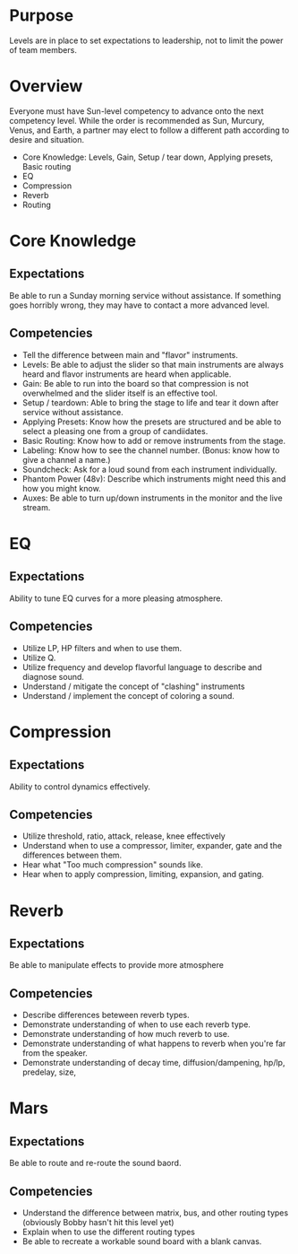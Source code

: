 # Purpose

Levels are in place to set expectations to leadership, not to limit the power of team members.

# Overview

Everyone must have Sun-level competency to advance onto the next competency level. While the order is recommended as Sun, Murcury, Venus, and Earth, a partner may elect to follow a different path according to desire and situation.

- Core Knowledge: Levels, Gain, Setup / tear down, Applying presets, Basic routing
- EQ
- Compression
- Reverb
- Routing

# Core Knowledge

## Expectations

Be able to run a Sunday morning service without assistance. If something goes horribly wrong, they may have to contact a more advanced level.

## Competencies

- Tell the difference between main and "flavor" instruments.
- Levels: Be able to adjust the slider so that main instruments are always heard and flavor instruments are heard when applicable.
- Gain: Be able to run into the board so that compression is not overwhelmed and the slider itself is an effective tool.
- Setup / teardown: Able to bring the stage to life and tear it down after service without assistance.
- Applying Presets: Know how the presets are structured and be able to select a pleasing one from a group of candiidates.
- Basic Routing: Know how to add or remove instruments from the stage.
- Labeling: Know how to see the channel number. (Bonus: know how to give a channel a name.)
- Soundcheck: Ask for a loud sound from each instrument individually. 
- Phantom Power (48v): Describe which instruments might need this and how you might know.
- Auxes: Be able to turn up/down instruments in the monitor and the live stream.

# EQ

## Expectations

Ability to tune EQ curves for a more pleasing atmosphere.

## Competencies

- Utilize LP, HP filters and when to use them.
- Utilize Q.
- Utilize frequency and develop flavorful language to describe and diagnose sound.
- Understand / mitigate the concept of "clashing" instruments
- Understand / implement the concept of coloring a sound.

# Compression

## Expectations

Ability to control dynamics effectively.

## Competencies

- Utilize threshold, ratio, attack, release, knee effectively
- Understand when to use a compressor, limiter, expander, gate and the differences between them.
- Hear what "Too much compression" sounds like.
- Hear when to apply compression, limiting, expansion, and gating.

# Reverb

## Expectations

Be able to manipulate effects to provide more atmosphere

## Competencies

- Describe differences beteween reverb types.
- Demonstrate understanding of when to use each reverb type.
- Demonstrate understanding of how much reverb to use.
- Demonstrate understanding of what happens to reverb when you're far from the speaker.
- Demonstrate understanding of decay time, diffusion/dampening, hp/lp, predelay, size, 

# Mars

## Expectations

Be able to route and re-route the sound baord.

## Competencies

- Understand the difference between matrix, bus, and other routing types (obviously Bobby hasn't hit this level yet)
- Explain when to use the different routing types
- Be able to recreate a workable sound board with a blank canvas.
